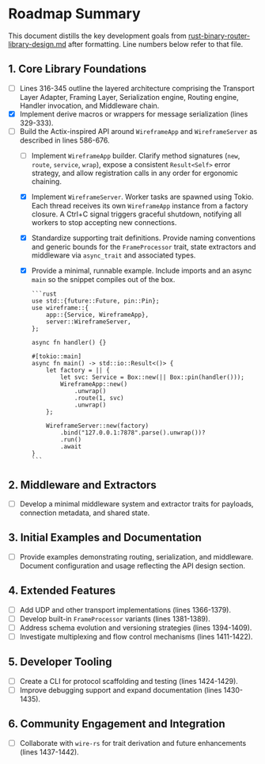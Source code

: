 # Roadmap Summary

This document distills the key development goals from
[rust-binary-router-library-design.md](rust-binary-router-library-design.md)
after formatting. Line numbers below refer to that file.

## 1. Core Library Foundations

- [ ] Lines 316-345 outline the layered architecture comprising the Transport
  Layer Adapter, Framing Layer, Serialization engine, Routing engine, Handler
  invocation, and Middleware chain.
- [x] Implement derive macros or wrappers for message serialization (lines
  329-333).
- [ ] Build the Actix-inspired API around `WireframeApp` and `WireframeServer`
  as described in lines 586-676.
  - [ ] Implement `WireframeApp` builder.
        Clarify method signatures (`new`, `route`, `service`, `wrap`),
        expose a consistent `Result<Self>` error strategy, and allow
        registration calls in any order for ergonomic chaining.
  - [x] Implement `WireframeServer`.
        Worker tasks are spawned using Tokio. Each thread receives its own
        `WireframeApp` instance from a factory closure. A Ctrl+C signal triggers
        graceful shutdown, notifying all workers to stop accepting new
        connections.
  - [x] Standardize supporting trait definitions.
        Provide naming conventions and generic bounds for the
        `FrameProcessor` trait, state extractors and middleware via
        `async_trait` and associated types.
  - [x] Provide a minimal, runnable example.
        Include imports and an async `main` so the snippet compiles out of
        the box.

        ```rust
        use std::{future::Future, pin::Pin};
        use wireframe::{
            app::{Service, WireframeApp},
            server::WireframeServer,
        };

        async fn handler() {}

        #[tokio::main]
        async fn main() -> std::io::Result<()> {
            let factory = || {
                let svc: Service = Box::new(|| Box::pin(handler()));
                WireframeApp::new()
                    .unwrap()
                    .route(1, svc)
                    .unwrap()
            };

            WireframeServer::new(factory)
                .bind("127.0.0.1:7878".parse().unwrap())?
                .run()
                .await
        }
        ```

## 2. Middleware and Extractors

- [ ] Develop a minimal middleware system and extractor traits for payloads,
  connection metadata, and shared state.

## 3. Initial Examples and Documentation

- [ ] Provide examples demonstrating routing, serialization, and middleware.
  Document configuration and usage reflecting the API design section.

## 4. Extended Features

- [ ] Add UDP and other transport implementations (lines 1366-1379).
- [ ] Develop built-in `FrameProcessor` variants (lines 1381-1389).
- [ ] Address schema evolution and versioning strategies (lines 1394-1409).
- [ ] Investigate multiplexing and flow control mechanisms (lines 1411-1422).

## 5. Developer Tooling

- [ ] Create a CLI for protocol scaffolding and testing (lines 1424-1429).
- [ ] Improve debugging support and expand documentation (lines 1430-1435).

## 6. Community Engagement and Integration

- [ ] Collaborate with `wire-rs` for trait derivation and future enhancements
  (lines 1437-1442).
